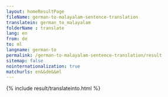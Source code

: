 ```yaml
---
layout: homeResultPage
fileName: german-to-malayalam-sentence-translation
translatein: german_to_malayalam
folderName : translate
lang: en
from: de
to: ml
langname: german-to
permalink: /german-to-malayalam-sentence-translation/result
sitemap: false
nointernationalization: true
matchurls: en&&de&&ml
---
```

{% include result/translateinto.html %}

<script src="/js/result/translation.js" data-foldername="{{page.folderName}}" data-lang="{{page.lang}}"></script>
